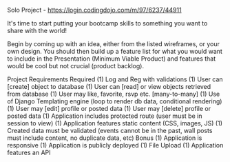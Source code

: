 Solo Project - https://login.codingdojo.com/m/97/6237/44911

It's time to start putting your bootcamp skills to something you want to share with the world!

Begin by coming up with an idea, either from the listed wireframes, or your own design. You should then build up a feature list for what you would want to include in the Presentation (Minimum Viable Product) and features that would be cool but not crucial (product backlog).

Project Requirements
Required
(1) Log and Reg with validations
(1) User can [create] object to database
(1) User can [read] or view objects retrieved from database
(1) User may like, favorite, rsvp etc. [many-to-many]
(1) Use of Django Templating engine (loop to render db data, conditional rendering)
(1) User may [edit] profile or posted data
(1) User may [delete] profile or posted data
(1) Application includes protected route (user must be in session to view)
(1) Application features static content (CSS, images, JS)
(1) Created data must be validated (events cannot be in the past, wall posts must include content, no duplicate data, etc)
Bonus
(1) Application is responsive
(1) Application is publicly deployed
(1) File Upload
(1) Application features an API

